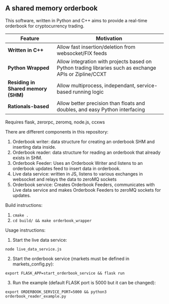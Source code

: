 ## A shared memory orderbook

This software, written in Python and C++ aims to provide a real-time orderbook for cryptocurrency trading.

| Feature | Motivation |
| ---- | --- |
| **Written in C++**| Allow fast insertion/deletion from websocket/FIX feeds |
| **Python Wrapped**| Allow integration with projects based on Python trading libraries such as exchange APIs or Zipline/CCXT |
| **Residing in Shared memory (SHM)**| Allow multiprocess, independant, service-based running logic |
| **Rationals-based**| Allow better precision than floats and doubles, and easy Python interfacing |


Requires flask, zerorpc, zeromq, node.js, ccxws

There are different components in this repository:
1. Orderbook writer: data structure for creating an orderbook SHM and inserting data inside.
2. Orderbook reader: data structure for reading an orderbook that already exists in SHM.
3. Orderbook Feeder: Uses an Orderbook Writer and listens to an orderbook updates feed to insert data in orderbook.
3. Live data service: written in JS, listens to various exchanges in websocket and relays the data to zeroMQ sockets
4. Orderbook service: Creates Orderbook Feeders, communicates with Live data service and makes Orderbook Feeders to zeroMQ sockets for updates.



Build instructions:

1. `cmake .`
2. `cd build/ && make orderbook_wrapper`


Usage instructions:

1. Start the live data service:

`node live_data_service.js`

2. Start the orderbook service (markets must be defined in markets_config.py):

`export FLASK_APP=start_orderbook_service && flask run`

3. Run the example (default FLASK port is 5000 but it can be changed):

`export ORDERBOOK_SERVICE_PORT=5000 && python3 orderbook_reader_example.py`


